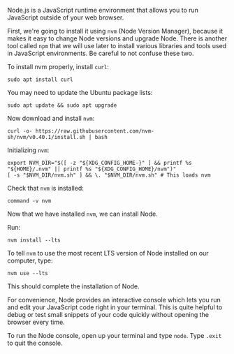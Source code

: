 Node.js is a JavaScript runtime environment that allows you to run JavaScript outside of your web browser.

First, we're going to install it using `nvm` (Node Version Manager), because it makes it easy to change Node versions and upgrade Node. There is another tool called `npm` that we will use later to install various libraries and tools used in JavaScript environments. Be careful to not confuse these two. 

To install nvm properly, install `curl`:

```
sudo apt install curl
```

You may need to update the Ubuntu package lists:

```
sudo apt update && sudo apt upgrade
```

Now download and install `nvm`:

```
curl -o- https://raw.githubusercontent.com/nvm-sh/nvm/v0.40.1/install.sh | bash
```

Initializing `nvm`:

```
export NVM_DIR="$([ -z "${XDG_CONFIG_HOME-}" ] && printf %s "${HOME}/.nvm" || printf %s "${XDG_CONFIG_HOME}/nvm")"
[ -s "$NVM_DIR/nvm.sh" ] && \. "$NVM_DIR/nvm.sh" # This loads nvm
```

Check that `nvm` is installed:

```
command -v nvm
```

Now that we have installed `nvm`, we can install Node.

Run:

```
nvm install --lts
```

To tell `nvm` to use the most recent LTS version of Node installed on our computer, type:

```
nvm use --lts
```

This should complete the installation of Node.

For convenience, Node provides an interactive console which lets you run and edit your JavaScript code right in your terminal. This is quite helpful to debug or test small snippets of your code quickly without opening the browser every time. 

To run the Node console, open up your terminal and type `node`. Type `.exit` to quit the console.
